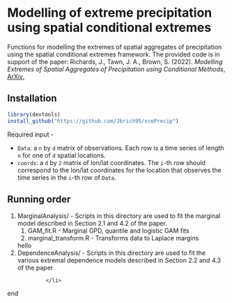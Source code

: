 # Modelling of extreme precipitation using spatial conditional extremes
Functions for modelling the extremes of spatial aggregates of precipitation using the spatial conditional extremes framework. The provided code is in support of the paper:
Richards, J., Tawn, J. A., Brown, S. (2022). <i>Modelling Extremes of Spatial Aggregates of Precipitation using Conditional Methods</i>, <a href = "https://arxiv.org/pdf/2102.10906.pdf">ArXiv.</a>
## Installation

```r
library(devtools)
install_github("https://github.com/Jbrich95/scePrecip")
```
Required input - <ul> 
          <li> `Data`: a `n` by `d` matrix of observations. Each row is a time series of length `n` for one of `d` spatial locations. </li>
          <li> `coords`: a `d` by `2` matrix of lon/lat coordinates. The `i`-th row should correspond to the lon/lat coordinates for the location that observes the time series in the `i`-th row of `Data`. </li>
</ul>

## Running order     

<ol>
         <li> MarginalAnalysis/ - Scripts in this directory are used to fit the marginal model described in Section 2.1 and 4.2 of the paper.
                    <ol>
                              <li> GAM_fit.R - Marginal GPD, quantile and logistic GAM fits
                              <li> marginal_transform.R - Transforms data to Laplace margins 
                    </ol>
          </li>
          hello
            <li>DependenceAnalysis/ - Scripts in this directory are used to fit the various extremal dependence models described in Section 2.2 and 4.3 of the paper
                
             </li>

        
    
</ol>

end
